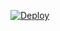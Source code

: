 

[![Deploy](https://www.herokucdn.com/deploy/button.svg)](https://heroku.com/deploy?template=https://github.com/David-Rio-Team/Newland)

